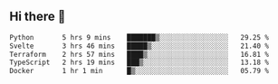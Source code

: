 ## Hi there 👋

<!--
**whirlun/whirlun** is a ✨ _special_ ✨ repository because its `README.md` (this file) appears on your GitHub profile.

Here are some ideas to get you started:

- 🔭 I’m currently working on ...
- 🌱 I’m currently learning ...
- 👯 I’m looking to collaborate on ...
- 🤔 I’m looking for help with ...
- 💬 Ask me about ...
- 📫 How to reach me: ...
- 😄 Pronouns: ...
- ⚡ Fun fact: ...
-->
<!--START_SECTION:waka-->

```txt
Python       5 hrs 9 mins    ███████▒░░░░░░░░░░░░░░░░░   29.25 %
Svelte       3 hrs 46 mins   █████▒░░░░░░░░░░░░░░░░░░░   21.40 %
Terraform    2 hrs 57 mins   ████▒░░░░░░░░░░░░░░░░░░░░   16.81 %
TypeScript   2 hrs 19 mins   ███▒░░░░░░░░░░░░░░░░░░░░░   13.18 %
Docker       1 hr 1 min      █▒░░░░░░░░░░░░░░░░░░░░░░░   05.79 %
```

<!--END_SECTION:waka-->
